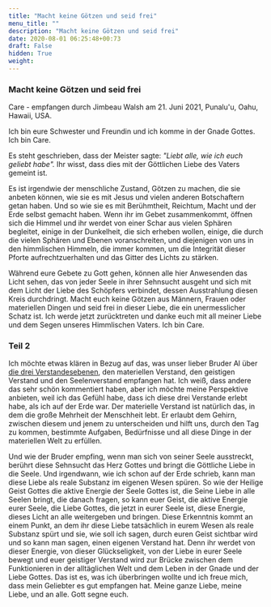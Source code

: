 ```yaml
---
title: "Macht keine Götzen und seid frei"
menu_title: ""
description: "Macht keine Götzen und seid frei"
date: 2020-08-01 06:25:48+00:73
draft: False
hidden: True
weight:
---
```

### Macht keine Götzen und seid frei

Care - empfangen durch Jimbeau Walsh am 21. Juni 2021, Punalu'u, Oahu, Hawaii, USA.

Ich bin eure Schwester und Freundin und ich komme in der Gnade Gottes. Ich bin Care.

Es steht geschrieben, dass der Meister sagte: *"Liebt alle, wie ich euch geliebt habe".* Ihr wisst, dass dies mit der Göttlichen Liebe des Vaters gemeint ist.

Es ist irgendwie der menschliche Zustand, Götzen zu machen, die sie anbeten können, wie sie es mit Jesus und vielen anderen Botschaftern getan haben. Und so wie sie es mit Berühmtheit, Reichtum, Macht und der Erde selbst gemacht haben. Wenn ihr im Gebet zusammenkommt, öffnen sich die Himmel und ihr werdet von einer Schar aus vielen Sphären begleitet, einige in der Dunkelheit, die sich erheben wollen, einige, die durch die vielen Sphären und Ebenen voranschreiten, und diejenigen von uns in den himmlischen Himmeln, die immer kommen, um die Integrität dieser Pforte aufrechtzuerhalten und das Gitter des Lichts zu stärken.

Während eure Gebete zu Gott gehen, können alle hier Anwesenden das Licht sehen, das von jeder Seele in ihrer Sehnsucht ausgeht und sich mit dem Licht der Liebe des Schöpfers verbindet, dessen Ausstrahlung diesen Kreis durchdringt. Macht euch keine Götzen aus Männern, Frauen oder materiellen Dingen und seid frei in dieser Liebe, die ein unermesslicher Schatz ist. Ich werde jetzt zurücktreten und danke euch mit all meiner Liebe und dem Segen unseres Himmlischen Vaters. Ich bin Care.

### Teil 2

Ich möchte etwas klären in Bezug auf das, was unser lieber Bruder Al über [die drei Verstandesebenen](/aktuelle-botschaften/aktuelle-botschaften-in-reihenfolge-des-datums/aktuelle-botschaften-2021/lektion-12-beschreibung-der-drei-bewusstseinszentren-band-2-af-jesus-16-juni-2021/), den materiellen Verstand, den geistigen Verstand und den Seelenverstand empfangen hat. Ich weiß, dass andere das sehr schön kommentiert haben, aber ich möchte meine Perspektive anbieten, weil ich das Gefühl habe, dass ich diese drei Verstande erlebt habe, als ich auf der Erde war. Der materielle Verstand ist natürlich das, in dem die große Mehrheit der Menschheit lebt. Er erlaubt dem Gehirn, zwischen diesem und jenem zu unterscheiden und hilft uns, durch den Tag zu kommen, bestimmte Aufgaben, Bedürfnisse und all diese Dinge in der materiellen Welt zu erfüllen.

Und wie der Bruder empfing, wenn man sich von seiner Seele ausstreckt, berührt diese Sehnsucht das Herz Gottes und bringt die Göttliche Liebe in die Seele. Und irgendwann, wie ich schon auf der Erde schrieb, kann man diese Liebe als reale Substanz im eigenen Wesen spüren. So wie der Heilige Geist Gottes die aktive Energie der Seele Gottes ist, die Seine Liebe in alle Seelen bringt, die danach fragen, so kann euer Geist, die aktive Energie eurer Seele, die Liebe Gottes, die jetzt in eurer Seele ist, diese Energie, dieses Licht an alle weitergeben und bringen. Diese Erkenntnis kommt an einem Punkt, an dem ihr diese Liebe tatsächlich in eurem Wesen als reale Substanz spürt und sie, wie soll ich sagen, durch euren Geist sichtbar wird und so kann man sagen, einen eigenen Verstand hat. Denn ihr werdet von dieser Energie, von dieser Glückseligkeit, von der Liebe in eurer Seele bewegt und euer geistiger Verstand wird zur Brücke zwischen dem Funktionieren in der alltäglichen Welt und dem Leben in der Gnade und der Liebe Gottes. Das ist es, was ich überbringen wollte und ich freue mich, dass mein Geliebter es gut empfangen hat. Meine ganze Liebe, meine Liebe, und an alle. Gott segne euch.
